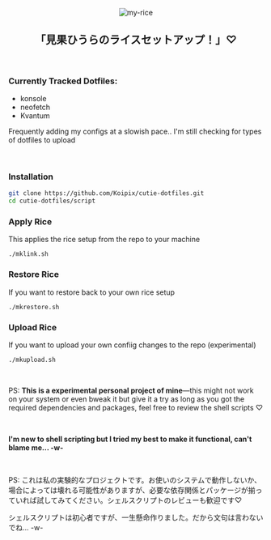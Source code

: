 <div align="center">
  
  ![my-rice](https://i.imgur.com/1wPj3j7.png)
  ## 「見果ひうらのライスセットアップ！」♡
  
</div>

<br>

### Currently Tracked Dotfiles:
  - konsole
  - neofetch
  - Kvantum

<p>Frequently adding my configs at a slowish pace.. I'm still checking for types of dotfiles to upload </p>

<br>

### Installation
```bash
git clone https://github.com/Koipix/cutie-dotfiles.git
cd cutie-dotfiles/script
```

### Apply Rice
This applies the rice setup from the repo to your machine
```
./mklink.sh
```

### Restore Rice
If you want to restore back to your own rice setup
```
./mkrestore.sh
```

### Upload Rice
If you want to upload your own confiig changes to the repo (experimental)
```
./mkupload.sh
```

<br>

<p>PS: <b>This is a experimental personal project of mine</b>—this might not work on your system or even bweak it but give it a try as long as you got the required dependencies and packages, feel free to review the shell scripts ♡</p>

<br>

<p><b>I'm new to shell scripting but I tried my best to make it functional, can't blame me... -w-</b></p>

<br>

PS: これは私の実験的なプロジェクトです。お使いのシステムで動作しないか、場合によっては壊れる可能性がありますが、必要な依存関係とパッケージが揃っていれば試してみてください。シェルスクリプトのレビューも歓迎です♡

シェルスクリプトは初心者ですが、一生懸命作りました。だから文句は言わないでね… -w-
